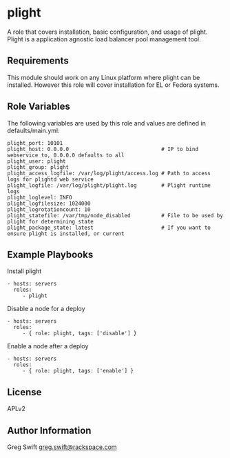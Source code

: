 plight
========

A role that covers installation, basic configuration, and usage of plight. Plight is a application agnostic load balancer pool management tool.

Requirements
------------

This module should work on any Linux platform where plight can be installed. However this role will cover installation for EL or Fedora systems.

Role Variables
--------------

The following variables are used by this role and values are defined in defaults/main.yml:

    plight_port: 10101
    plight_host: 0.0.0.0                              # IP to bind webservice to, 0.0.0.0 defaults to all
    plight_user: plight
    plight_group: plight
    plight_access_logfile: /var/log/plight/access.log # Path to access logs for plightd web service
    plight_logfile: /var/log/plight/plight.log        # Plight runtime logs
    plight_loglevel: INFO
    plight_logfilesize: 1024000
    plight_logrotationcount: 10
    plight_statefile: /var/tmp/node_disabled          # File to be used by plight for determining state
    plight_package_state: latest                      # If you want to ensure plight is installed, or current

Example Playbooks
-----------------

Install plight

    - hosts: servers
      roles:
         - plight

Disable a node for a deploy

    - hosts: servers
      roles:
         - { role: plight, tags: ['disable'] }

Enable a node after a deploy

    - hosts: servers
      roles:
         - { role: plight, tags: ['enable'] }

License
-------

APLv2

Author Information
------------------

Greg Swift <greg.swift@rackspace.com>